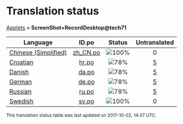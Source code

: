 # Translation status
[Applets](../../README.md) &#187; **ScreenShot+RecordDesktop@tech71**

Language | ID.po | Status | Untranslated
---------|:--:|:------:|:-----------:
[Chinese (Simplified)](../../language-status/zh_CN.md) | [zh_CN.po](po/zh_CN.po) | ![100%](http://progressed.io/bar/100) | 0
[Croatian](../../language-status/hr.md) | [hr.po](po/hr.po) | ![78%](http://progressed.io/bar/78) | [5](untranslated-po/hr.md)
[Danish](../../language-status/da.md) | [da.po](po/da.po) | ![78%](http://progressed.io/bar/78) | [5](untranslated-po/da.md)
[German](../../language-status/de.md) | [de.po](po/de.po) | ![78%](http://progressed.io/bar/78) | [5](untranslated-po/de.md)
[Russian](../../language-status/ru.md) | [ru.po](po/ru.po) | ![78%](http://progressed.io/bar/78) | [5](untranslated-po/ru.md)
[Swedish](../../language-status/sv.md) | [sv.po](po/sv.po) | ![100%](http://progressed.io/bar/100) | 0

<sup>This translation status table was last updated on 2017-10-02, 14:37 UTC.</sup>
